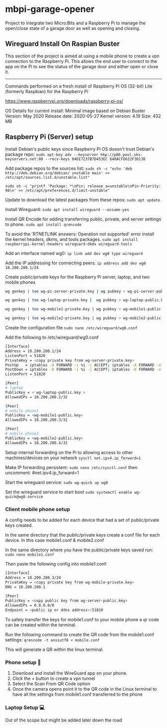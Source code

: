 # mbpi-garage-opener
Project to integrate two Micro:Bits and a Raspberry Pi to manage the open/close state of a garage door as well as opening and closing.

## Wireguard Install On Raspian Buster

This section of the project is aimed at using a mobile phone to create a vpn connection to the Raspberry Pi. This allows the end user to connect to the app on the Pi to see the status of the garage door and either open or close it.
___

Commands performed on a fresh install of Raspberry Pi OS (32-bit) Lite (formerly Raspbian) for the Raspberry Pi

https://www.raspberrypi.org/downloads/raspberry-pi-os/

OS Details for current install:
Minimal image based on Debian Buster
Version: May 2020
Release date: 2020-05-27
Kernel version: 4.19
Size: 432 MB

## Raspberry Pi (Server) setup
Install Debian's public keys since Raspberry Pi OS doesn't trust Debian's package repo:
`sudo apt-key adv --keyserver hkp://p80.pool.sks-keyservers.net:80 --recv-keys 04EE7237B7D453EC 648ACFD622F3D138`

Add package repos to the sources list:
`sudo sh -c "echo 'deb http://deb.debian.org/debian/ unstable main' >> /etc/apt/sources.list.d/unstable.list"`

`sudo sh -c "printf 'Package: *\nPin: release a=unstable\nPin-Priority: 90\n' >> /etc/apt/preferences.d/limit-unstable"`

Update to download the latest packages from these repos:
`sudo apt update`

Install Wireguard:
`sudo apt install wireguard --assume-yes`

Install QR Encode for adding transferring public, private, and server settings to phone.
`sudo apt install qrencode`

To avoid the 'RTNETLINK answers: Operation not supported' error install the kernel headers, dkms, and tools packages.
`sudo apt install raspberrypi-kernel-headers wireguard-dkms wireguard-tools`

Add an interface named wg0:
`ip link add dev wg0 type wireguard`

Add the IP addressing for connecting peers:
`ip address add dev wg0 10.200.200.1/24`

Create public/private keys for the Raspberry Pi server, laptop, and two mobile phones
```bash
wg genkey | tee wg-pi-server-private.key | wg pubkey > wg-pi-server-public.key

wg genkey | tee wg-laptop-private.key |  wg pubkey > wg-laptop-public.key

wg genkey | tee wg-mobile1-private.key | wg pubkey > wg-mobile1-public.key

wg genkey | tee wg-mobile2-private.key | wg pubkey > wg-mobile2-public.key
```
Create the configuration file
`sudo nano /etc/wireguard/wg0.conf`

Add the following to /etc/wireguard/wg0.conf
```bash
[Interface]
Address = 10.200.200.1/24
ListenPort = 51820
PrivateKey = <copy private key from wg-server-private.key>
PostUp   = iptables -A FORWARD -i %i -j ACCEPT; iptables -A FORWARD -o %i -j ACCEPT; iptables -t nat -A POSTROUTING -o wlan0 -j MASQUERADE
PostDown = iptables -D FORWARD -i %i -j ACCEPT; iptables -D FORWARD -o %i -j ACCEPT; iptables -t nat -D POSTROUTING -o wlan -j MASQUERADE
ListenPort = 51820

[Peer]
# laptop
PublicKey = < wg-laptop-public.key >
AllowedIPs = 10.200.200.2/32

[Peer]
# mobile phone1
PublicKey = <wg-mobile1-public.key>
AllowedIPs = 10.200.200.3/32

[Peer]
# mobile phone2
PublicKey = <wg-mobile2-public.key>
AllowedIPs = 10.200.200.4/32
```

Setup internal forwarding on the Pi to allowing access to other machines/devices on your network
`sysctl net.ipv4.ip_forward=1`

Make IP forwarding persistent:
`sudo nano /etc/sysctl.conf`
then uncomment:
\#net.ipv4.ip_forward=1

Start the wireguard service:
`sudo wg-quick up wg0`

Set the wireguard service to start boot
`sudo systemctl enable wg-quick@wg0.service`

### Client mobile phone setup
A config needs to be added for each device that had a set of public/private keys created.

In the same directory that the public/private keys create a conf file for each device. In this case mobile1.conf & mobile2.conf

In the same directory where you have the public/private keys saved run:
`sudo nano mobile1.conf`

Then paste the following config into mobile1.conf:
```bash
[Interface]
Address = 10.200.200.3/24
PrivateKey = <copy private key from wg-mobile-private.key>
DNS = 10.200.200.1
        
[Peer]
PublicKey = <copy public key from wg-server-public.key>
AllowedIPs = 0.0.0.0/0
Endpoint = <public ip or ddns address>:51820
```

To safely transfer the keys for mobile1.conf to your mobile phone a qr code can be created within the terminal.

Run the following command to create the QR code from the mobile1.conf settings:
`qrencode -t ansiutf8 < mobile.conf`

This will generate a QR within the linux terminal.

### Phone setup :iphone:
1. Download and install the WireGuard app on your phone.
2. Click the + button to create a vpn tunnel
3. Select the Scan From QR Code option
4. Once the camera opens point it to the QR code in the Linux terminal to have all the settings from mobile1.conf transferred to the phone

### Laptop Setup :computer:
Out of the scope but might be added later down the road
